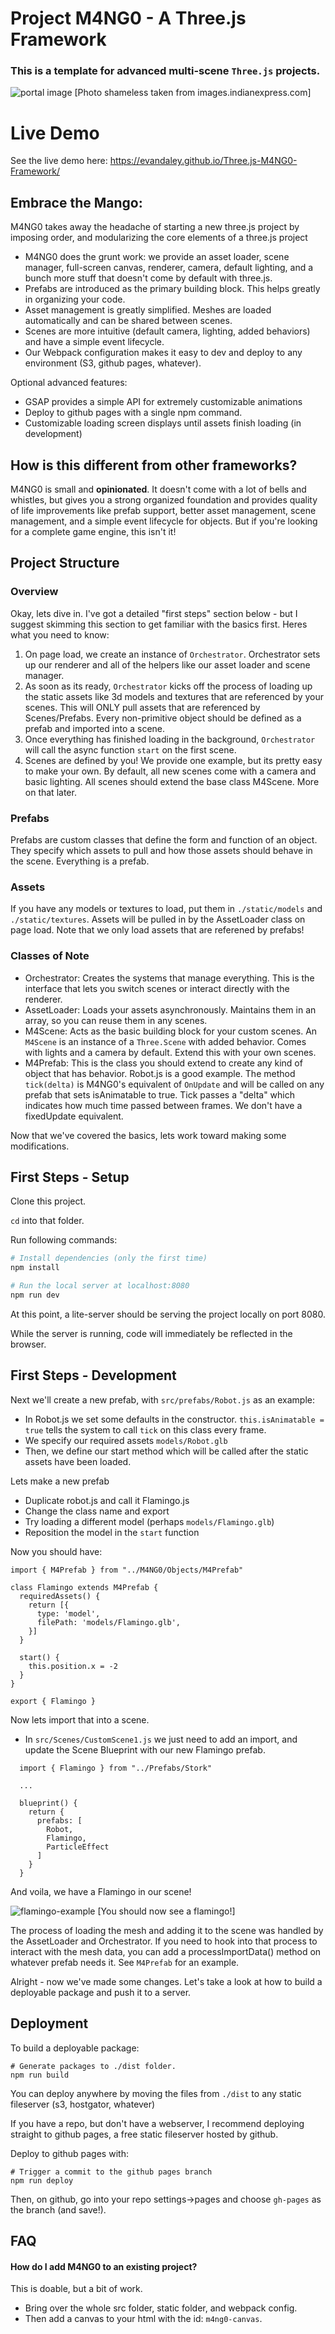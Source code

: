# Project M4NG0 - A Three.js Framework
### This is a template for advanced multi-scene `Three.js` projects.
![portal image](mango.jpg)
[Photo shameless taken from images.indianexpress.com]

# Live Demo
See the live demo here: https://evandaley.github.io/Three.js-M4NG0-Framework/

## Embrace the Mango:

M4NG0 takes away the headache of starting a new three.js project by imposing order, and modularizing the core elements of a three.js project

- M4NG0 does the grunt work: we provide an asset loader, scene manager, full-screen canvas, renderer, camera, default lighting, and a bunch more stuff that doesn't come by default with three.js.
- Prefabs are introduced as the primary building block. This helps greatly in organizing your code.
- Asset management is greatly simplified. Meshes are loaded automatically and can be shared between scenes.
- Scenes are more intuitive (default camera, lighting, added behaviors) and have a simple event lifecycle.
- Our Webpack configuration makes it easy to dev and deploy to any environment (S3, github pages, whatever).

Optional advanced features:
- GSAP provides a simple API for extremely customizable animations
- Deploy to github pages with a single npm command.
- Customizable loading screen displays until assets finish loading (in development)

## How is this different from other frameworks?
M4NG0 is small and **opinionated**. It doesn't come with a lot of bells and whistles, but gives you a strong organized foundation and provides quality of life improvements like prefab support, better asset management, scene management, and a simple event lifecycle for objects. But if you're looking for a complete game engine, this isn't it! 

## Project Structure
### Overview
Okay, lets dive in. I've got a detailed "first steps" section below - but I suggest skimming this section to get familiar with the basics first. Heres what you need to know:

1. On page load, we create an instance of `Orchestrator`. Orchestrator sets up our renderer and all of the helpers like our asset loader and scene manager.
2. As soon as its ready, `Orchestrator` kicks off the process of loading up the static assets like 3d models and textures that are referenced by your scenes. This will ONLY pull assets that are referenced by Scenes/Prefabs. Every non-primitive object should be defined as a prefab and imported into a scene.
3. Once everything has finished loading in the background, `Orchestrator` will call the async function `start` on the first scene.
4. Scenes are defined by you! We provide one example, but its pretty easy to make your own. By default, all new scenes come with a camera and basic lighting. All scenes should extend the base class M4Scene. More on that later.

### Prefabs
Prefabs are custom classes that define the form and function of an object. They specify which assets to pull and how those assets should behave in the scene. Everything is a prefab. 

### Assets
If you have any models or textures to load, put them in `./static/models` and `./static/textures`. Assets will be pulled in by the AssetLoader class on page load. Note that we only load assets that are referened by prefabs! 

### Classes of Note
- Orchestrator: Creates the systems that manage everything. This is the interface that lets you switch scenes or interact directly with the renderer.
- AssetLoader: Loads your assets asynchronously. Maintains them in an array, so you can reuse them in any scenes.
- M4Scene: Acts as the basic building block for your custom scenes. An `M4Scene` is an instance of a `Three.Scene` with added behavior. Comes with lights and a camera by default. Extend this with your own scenes.
- M4Prefab: This is the class you should extend to create any kind of object that has behavior. Robot.js is a good example. The method `tick(delta)` is M4NG0's equivalent of `OnUpdate` and will be called on any prefab that sets isAnimatable to true. Tick passes a "delta" which indicates how much time passed between frames. We don't have a fixedUpdate equivalent.

Now that we've covered the basics, lets work toward making some modifications.

## First Steps - Setup
Clone this project.

`cd` into that folder.

Run following commands:

``` bash
# Install dependencies (only the first time)
npm install

# Run the local server at localhost:8080
npm run dev
```
At this point, a lite-server should be serving the project locally on port 8080.

While the server is running, code will immediately be reflected in the browser.

## First Steps - Development
Next we'll create a new prefab, with `src/prefabs/Robot.js` as an example:
- In Robot.js we set some defaults in the constructor. `this.isAnimatable = true` tells the system to call `tick` on this class every frame.
- We specify our required assets `models/Robot.glb`
- Then, we define our start method which will be called after the static assets have been loaded.

Lets make a new prefab
- Duplicate robot.js and call it Flamingo.js
- Change the class name and export
- Try loading a different model (perhaps `models/Flamingo.glb`)
- Reposition the model in the `start` function

Now you should have:
```
import { M4Prefab } from "../M4NG0/Objects/M4Prefab"

class Flamingo extends M4Prefab {
  requiredAssets() {
    return [{
      type: 'model',
      filePath: 'models/Flamingo.glb',
    }]
  }

  start() {
    this.position.x = -2
  }
}

export { Flamingo }
```

Now lets import that into a scene.
- In `src/Scenes/CustomScene1.js` we just need to add an import, and update the Scene Blueprint with our new Flamingo prefab.
```
  import { Flamingo } from "../Prefabs/Stork"
 
  ...

  blueprint() {
    return {
      prefabs: [
        Robot,
        Flamingo,
        ParticleEffect
      ]
    }
  }
```
And voila, we have a Flamingo in our scene!

![flamingo-example](flamingo-example.png)
[You should now see a flamingo!]

The process of loading the mesh and adding it to the scene was handled by the AssetLoader and Orchestrator. If you need to hook into that process to interact with the mesh data, you can add a processImportData() method on whatever prefab needs it. See `M4Prefab` for an example.

Alright - now we've made some changes. Let's take a look at how to build a deployable package and push it to a server.

## Deployment
To build a deployable package:
```
# Generate packages to ./dist folder.
npm run build
```
You can deploy anywhere by moving the files from `./dist` to any static fileserver (s3, hostgator, whatever)

If you have a repo, but don't have a webserver, I recommend deploying straight to github pages, a free static fileserver hosted by github. 

Deploy to github pages with:
```
# Trigger a commit to the github pages branch
npm run deploy
```
Then, on github, go into your repo settings->pages and choose `gh-pages` as the branch (and save!).

## FAQ
#### How do I add M4NG0 to an existing project?
This is doable, but a bit of work.
- Bring over the whole src folder, static folder, and webpack config.
- Then add a canvas to your html with the id: `m4ng0-canvas`.
